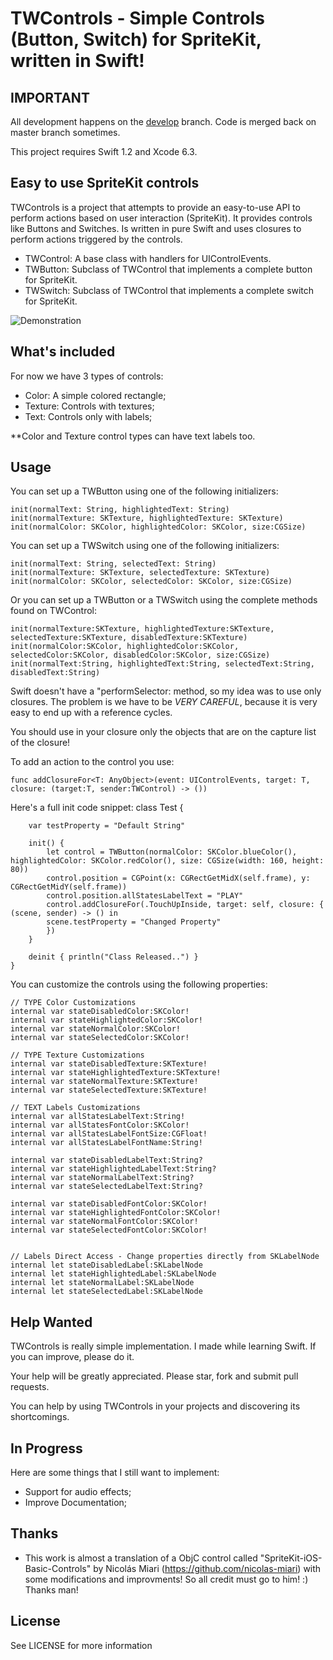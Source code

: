 # TWControls - Simple Controls (Button, Switch) for SpriteKit, written in Swift!

## **IMPORTANT**

All development happens on the [develop][develop] branch. Code is merged back on master branch sometimes.

[develop]: https://github.com/txaidw/TWControls/tree/develop

This project requires Swift 1.2 and Xcode 6.3.

## Easy to use SpriteKit controls

TWControls is a project that attempts to provide an easy-to-use API to perform actions based on user interaction (SpriteKit). It provides controls like Buttons and Switches. Is written in pure Swift and uses closures to perform actions triggered by the controls.

* TWControl: A base class with handlers for UIControlEvents.
* TWButton: Subclass of TWControl that implements a complete button for SpriteKit.
* TWSwitch: Subclass of TWControl that implements a complete switch for SpriteKit.

![Demonstration](https://github.com/txaidw/TWControls/blob/master/demo.gif)

## What's included

For now we have 3 types of controls:

* Color: A simple colored rectangle;
* Texture: Controls with textures;
* Text: Controls only with labels;

**Color and Texture control types can have text labels too.

## Usage

You can set up a TWButton using one of the following initializers:

    init(normalText: String, highlightedText: String)
    init(normalTexture: SKTexture, highlightedTexture: SKTexture) 
    init(normalColor: SKColor, highlightedColor: SKColor, size:CGSize) 

You can set up a TWSwitch using one of the following initializers:
	    
	init(normalText: String, selectedText: String)
    init(normalTexture: SKTexture, selectedTexture: SKTexture)
    init(normalColor: SKColor, selectedColor: SKColor, size:CGSize)

Or you can set up a TWButton or a TWSwitch using the complete methods found on TWControl:

    init(normalTexture:SKTexture, highlightedTexture:SKTexture, selectedTexture:SKTexture, disabledTexture:SKTexture)
    init(normalColor:SKColor, highlightedColor:SKColor, selectedColor:SKColor, disabledColor:SKColor, size:CGSize)
    init(normalText:String, highlightedText:String, selectedText:String, disabledText:String)

Swift doesn't have a "performSelector: method, so my idea was to use only closures. The problem is we have to be *VERY CAREFUL*, because it is very easy to end up with a reference cycles.

You should use in your closure only the objects that are on the capture list of the closure!

To add an action to the control you use:

	func addClosureFor<T: AnyObject>(event: UIControlEvents, target: T, closure: (target:T, sender:TWControl) -> ())



Here's a full init code snippet:
	class Test {
    
    	var testProperty = "Default String"
    
    	init() {
        	let control = TWButton(normalColor: SKColor.blueColor(), highlightedColor: SKColor.redColor(), size: CGSize(width: 160, height: 80))
        	control.position = CGPoint(x: CGRectGetMidX(self.frame), y: CGRectGetMidY(self.frame))
        	control.position.allStatesLabelText = "PLAY"
        	control.addClosureFor(.TouchUpInside, target: self, closure: { (scene, sender) -> () in
            scene.testProperty = "Changed Property"
        	})
        }
    
    	deinit { println("Class Released..") }
	}


You can customize the controls using the following properties:

    // TYPE Color Customizations
    internal var stateDisabledColor:SKColor!
    internal var stateHighlightedColor:SKColor!
    internal var stateNormalColor:SKColor!
    internal var stateSelectedColor:SKColor!
    
    // TYPE Texture Customizations
    internal var stateDisabledTexture:SKTexture!
    internal var stateHighlightedTexture:SKTexture!
    internal var stateNormalTexture:SKTexture!
    internal var stateSelectedTexture:SKTexture!
    
    // TEXT Labels Customizations
    internal var allStatesLabelText:String!
    internal var allStatesFontColor:SKColor!
    internal var allStatesLabelFontSize:CGFloat!
    internal var allStatesLabelFontName:String!

	internal var stateDisabledLabelText:String?
    internal var stateHighlightedLabelText:String?
    internal var stateNormalLabelText:String?
    internal var stateSelectedLabelText:String?

    internal var stateDisabledFontColor:SKColor!
    internal var stateHighlightedFontColor:SKColor!
    internal var stateNormalFontColor:SKColor!
    internal var stateSelectedFontColor:SKColor!


    // Labels Direct Access - Change properties directly from SKLabelNode
    internal let stateDisabledLabel:SKLabelNode
    internal let stateHighlightedLabel:SKLabelNode
    internal let stateNormalLabel:SKLabelNode
    internal let stateSelectedLabel:SKLabelNode



## Help Wanted

TWControls is really simple implementation. I made while learning Swift. If you can improve, please do it.

Your help will be greatly appreciated. Please star, fork and submit pull requests.

You can help by using TWControls in your projects and discovering its shortcomings.


## In Progress

Here are some things that I still want to implement:

* Support for audio effects;
* Improve Documentation;

## Thanks

* This work is almost a translation of a ObjC control called "SpriteKit-iOS-Basic-Controls" by Nicolás Miari (https://github.com/nicolas-miari) with some modifications and improvments! So all credit must go to him! :) Thanks man!

## License

See LICENSE for more information

